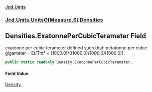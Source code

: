 #### [Jcd.Units](index 'index')
### [Jcd.Units.UnitsOfMeasure.SI](Jcd.Units.UnitsOfMeasure.SI 'Jcd.Units.UnitsOfMeasure.SI').[Densities](Densities 'Jcd.Units.UnitsOfMeasure.SI.Densities')

## Densities.ExatonnePerCubicTerameter Field

exatonne per cubic terameter defined such that: petatonne per cubic gigameter = Et/Tm³ ×
(1000.0)/((1000.0)*(1000.0)*(1000.0)).

```csharp
public static readonly Density ExatonnePerCubicTerameter;
```

#### Field Value
[Density](Density 'Jcd.Units.UnitTypes.Density')